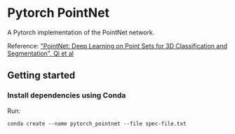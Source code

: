 # Pytorch PointNet 
A Pytorch implementation of the PointNet network.
 
Reference: ["PointNet: Deep Learning on Point Sets for 3D Classification and Segmentation", Qi et al](https://arxiv.org/abs/1612.00593)

## Getting started
### Install dependencies using Conda
Run:
```
conda create --name pytorch_pointnet --file spec-file.txt
```
